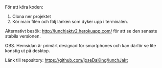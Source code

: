 För att köra koden:
1. Clona ner projektet 
2. Kör main filen och följ länken som dyker upp i terminalen.

Alternativt besök:
http://lunchjaktv2.herokuapp.com/ 
för att se den senaste stabila versionen.

OBS. Hemsidan är primärt designad för smartphones och kan därför se lite konstig ut på desktop.

Länk till repository:
https://github.com/joseDaKing/lunchJakt 
